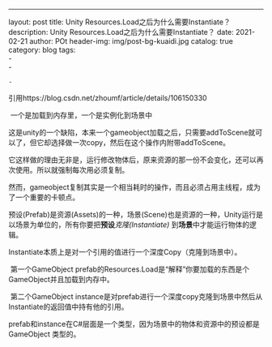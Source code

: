 ---
layout:     post
title:     Unity Resources.Load之后为什么需要Instantiate？
description:     Unity Resources.Load之后为什么需要Instantiate？
date:     2021-02-21
author:     POt
header-img:     img/post-bg-kuaidi.jpg
catalog: true
category: blog
tags:     
    -   
        -   

    -   

引用https://blog.csdn.net/zhoumf/article/details/106150330

​    一个是加载到内存里，一个是实例化到场景中

​    这是unity的一个缺陷，本来一个gameobject加载之后，只需要addToScene就可以了，但它却选择做一次copy，然后在这个操作内附带addToScene。

​    它这样做的理由无非是，运行修改物体后，原来资源的那一份不会变化，还可以再次使用。所以就强制每次用必须复制。

然而，gameobject复制其实是一个相当耗时的操作，而且必须占用主线程，成为了一个重要的卡顿点。

​    预设(Prefab)是资源(Assets)的一种，场景(Scene)也是资源的一种，Unity运行是以场景为单位的，所有你要把**预设***克隆(Instantiate)* 到**场景**中才能运行物体的逻辑。

​    Instantiate本质上是对一个引用的值进行一个深度Copy（克隆到场景中）。

​    第一个GameObject prefab的Resources.Load是“解释”你要加载的东西是个GameObject并且加载到内存中。

​    第二个GameObject instance是对prefab进行一个深度copy克隆到场景中然后从Instantiate的返回值中持有他的引用。

​    prefab和instance在C#层面是一个类型，因为场景中的物体和资源中的预设都是 GameObject 类型的。